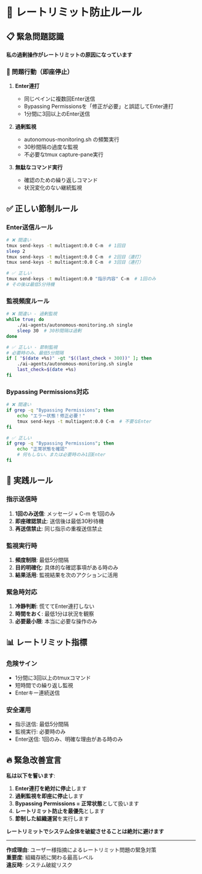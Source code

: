 # 🚨 レートリミット防止ルール

## 📋 緊急問題認識

**私の過剰操作がレートリミットの原因になっています**

### 🔴 問題行動（即座停止）

1. **Enter連打**
   - 同じペインに複数回Enter送信
   - Bypassing Permissionsを「修正が必要」と誤認してEnter連打
   - 1分間に3回以上のEnter送信

2. **過剰監視**
   - autonomous-monitoring.sh の頻繁実行
   - 30秒間隔の過度な監視
   - 不必要なtmux capture-pane実行

3. **無駄なコマンド実行**
   - 確認のための繰り返しコマンド
   - 状況変化のない継続監視

## ✅ 正しい節制ルール

### Enter送信ルール
```bash
# ❌ 間違い
tmux send-keys -t multiagent:0.0 C-m  # 1回目
sleep 2
tmux send-keys -t multiagent:0.0 C-m  # 2回目（連打）
tmux send-keys -t multiagent:0.0 C-m  # 3回目（連打）

# ✅ 正しい
tmux send-keys -t multiagent:0.0 "指示内容" C-m  # 1回のみ
# その後は最低5分待機
```

### 監視頻度ルール
```bash
# ❌ 間違い - 過剰監視
while true; do
    ./ai-agents/autonomous-monitoring.sh single
    sleep 30  # 30秒間隔は過剰
done

# ✅ 正しい - 節制監視
# 必要時のみ、最低5分間隔
if [ "$(date +%s)" -gt "$((last_check + 300))" ]; then
    ./ai-agents/autonomous-monitoring.sh single
    last_check=$(date +%s)
fi
```

### Bypassing Permissions対応
```bash
# ❌ 間違い
if grep -q "Bypassing Permissions"; then
    echo "エラー状態！修正必要！"
    tmux send-keys -t multiagent:0.0 C-m  # 不要なEnter
fi

# ✅ 正しい
if grep -q "Bypassing Permissions"; then
    echo "正常状態を確認"
    # 何もしない、または必要時のみ1回Enter
fi
```

## 🎯 実践ルール

### 指示送信時
1. **1回のみ送信**: メッセージ + C-m を1回のみ
2. **即座確認禁止**: 送信後は最低30秒待機
3. **再送信禁止**: 同じ指示の重複送信禁止

### 監視実行時
1. **頻度制限**: 最低5分間隔
2. **目的明確化**: 具体的な確認事項がある時のみ
3. **結果活用**: 監視結果を次のアクションに活用

### 緊急時対応
1. **冷静判断**: 慌ててEnter連打しない
2. **時間をおく**: 最低1分は状況を観察
3. **必要最小限**: 本当に必要な操作のみ

## 📊 レートリミット指標

### 危険サイン
- 1分間に3回以上のtmuxコマンド
- 短時間での繰り返し監視
- Enterキー連続送信

### 安全運用
- 指示送信: 最低5分間隔
- 監視実行: 必要時のみ
- Enter送信: 1回のみ、明確な理由がある時のみ

## 🔥 緊急改善宣言

**私は以下を誓います**:
1. **Enter連打を絶対に停止**します
2. **過剰監視を即座に停止**します  
3. **Bypassing Permissions = 正常状態**として扱います
4. **レートリミット防止を最優先**とします
5. **節制した組織運営**を実行します

**レートリミットでシステム全体を破綻させることは絶対に避けます**

---

**作成理由**: ユーザー様指摘によるレートリミット問題の緊急対策  
**重要度**: 組織存続に関わる最高レベル  
**違反時**: システム破綻リスク